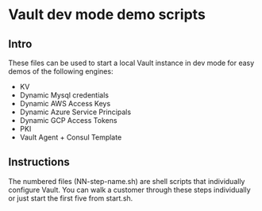 # Vault dev mode demo scripts

## Intro

These files can be used to start a local Vault instance in dev mode for easy demos of the following engines:

- KV
- Dynamic Mysql credentials
- Dynamic AWS Access Keys
- Dynamic Azure Service Principals
- Dynamic GCP Access Tokens
- PKI
- Vault Agent + Consul Template

## Instructions

The numbered files (NN-step-name.sh) are shell scripts that individually configure Vault. You can walk a customer through these steps individually or just start the first five from start.sh.


